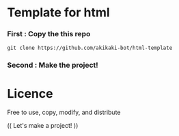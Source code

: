 # Template for html

### First : Copy the this repo
```
git clone https://github.com/akikaki-bot/html-template
```

### Second : Make the project!

# Licence
Free to use, copy, modify, and distribute

(( Let's make a project! ))

